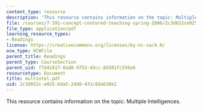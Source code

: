```yaml
---
content_type: resource
description: 'This resource contains information on the topic: Multiple Intelligences.'
file: /courses/7-391-concept-centered-teaching-spring-2006/2c3d652ce0256da52dd0431c8da630e2_multintel.pdf
file_type: application/pdf
learning_resource_types:
- Readings
license: https://creativecommons.org/licenses/by-nc-sa/4.0/
ocw_type: OCWFile
parent_title: Readings
parent_type: CourseSection
parent_uid: f7d41817-0ad8-9753-43cc-8d381fc556e0
resourcetype: Document
title: multintel.pdf
uid: 2c3d652c-e025-6da5-2dd0-431c8da630e2
---
```

This resource contains information on the topic: Multiple Intelligences.